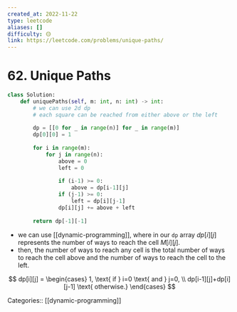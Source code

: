 ```yaml
---
created_at: 2022-11-22
type: leetcode
aliases: []
difficulty: 🟡
link: https://leetcode.com/problems/unique-paths/
---
```


# 62. Unique Paths

```python
class Solution:
    def uniquePaths(self, m: int, n: int) -> int:
        # we can use 2d dp
        # each square can be reached from either above or the left
        
        dp = [[0 for _ in range(n)] for _ in range(m)]
        dp[0][0] = 1
        
        for i in range(m):
            for j in range(n):
                above = 0
                left = 0
                
                if (i-1) >= 0:
                    above = dp[i-1][j]
                if (j-1) >= 0:
                    left = dp[i][j-1]
                dp[i][j] += above + left
        
        return dp[-1][-1]
```

- we can use [[dynamic-programming]], where in our `dp` array $dp[i][j]$ represents the number of ways to reach the cell $M[i][j]$.
- then, the number of ways to reach any cell is the total number of ways to reach the cell above and the number of ways to reach the cell to the left.

$$
	dp[i][j] = 
	\begin{cases}
	1, \text{ if } i=0 \text{ and } j=0, \\
	dp[i-1][j]+dp[i][j-1] \text{ otherwise.}
	\end{cases}
$$

Categories:: [[dynamic-programming]]
